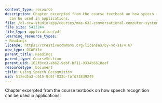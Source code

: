 ```yaml
---
content_type: resource
description: Chapter excerpted from the course textbook on how speech recognition
  can be used in applications.
file: /ol-ocw-studio-app/courses/mas-632-conversational-computer-systems-fall-2008/512ed5a3c6159c6f833bfbfd738d9249_schmandt_ch8.pdf
file_size: 5413244
file_type: application/pdf
learning_resource_types:
- Readings
license: https://creativecommons.org/licenses/by-nc-sa/4.0/
ocw_type: OCWFile
parent_title: Readings
parent_type: CourseSection
parent_uid: 162f8cc3-ab62-9ebf-bf11-9334b6618eaf
resourcetype: Document
title: Using Speech Recognition
uid: 512ed5a3-c615-9c6f-833b-fbfd738d9249
---
```

Chapter excerpted from the course textbook on how speech recognition can be used in applications.